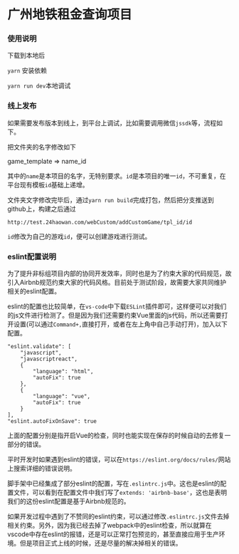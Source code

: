 # 广州地铁租金查询项目
### 使用说明

下载到本地后

`yarn` 安装依赖

`yarn run dev`本地调试

### 线上发布

 如果需要发布版本到线上，到平台上调试，比如需要调用微信`jssdk`等，流程如下。

把文件夹的名字修改如下

game_template =>  name_id

其中的`name`是本项目的名字，无特别要求。`id`是本项目的唯一`id`，不可重复，在平台现有模板`id`基础上递增。

文件夹文字修改完毕后，通过`yarn run build`完成打包，然后把分支推送到github上，构建之后通过

`http://test.24haowan.com/webCustom/addCustomGame/tpl_id/id`

`id`修改为自己的游戏`id`，便可以创建游戏进行测试。

### eslint配置说明

为了提升非标组项目内部的协同开发效率，同时也是为了约束大家的代码规范，故引入Airbnb规范约束大家的代码风格。目前处于测试阶段，故需要大家共同维护相关的eslint配置。

eslint的配置也比较简单，在`vs-code`中下载`ESLint`插件即可，这样便可以对我们的js文件进行检测了。但是因为我们还需要约束Vue里面的js代码，所以还需要打开设置(可以通过`Command+,`直接打开，或者在左上角中自己手动打开)，加入以下配置。

```
"eslint.validate": [
    "javascript",
    "javascriptreact",
    {
        "language": "html",
        "autoFix": true
    },
    {
        "language": "vue",
        "autoFix": true
    }
],
"eslint.autoFixOnSave": true
```

上面的配置分别是指开启Vue的检查，同时也能实现在保存的时候自动的去修复一部分的错误。

平时开发时如果遇到eslint的错误，可以在`https://eslint.org/docs/rules/`网站上搜索详细的错误说明。

脚手架中已经集成了部分eslint的配置，写在`.eslintrc.js`中。这也是eslint的配置文件，可以看到在配置文件中我们写了`extends: 'airbnb-base'`，这也是表明我们的这份eslint配置是基于Airbnb规范的。

如果开发过程中遇到了不赞同的eslint约束，可以通过修改`.eslintrc.js`文件去掉相关约束。另外，因为我已经去掉了webpack中的eslint检查，所以就算在vscode中存在eslint的报错，还是可以正常打包预览的，甚至直接应用于生产环境。但是项目正式上线的时候，还是尽量的解决掉相关的错误。
